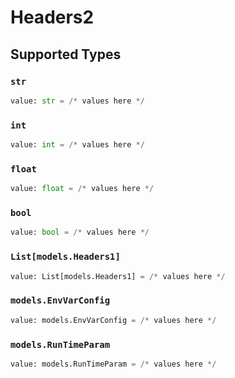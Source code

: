 # Headers2


## Supported Types

### `str`

```python
value: str = /* values here */
```

### `int`

```python
value: int = /* values here */
```

### `float`

```python
value: float = /* values here */
```

### `bool`

```python
value: bool = /* values here */
```

### `List[models.Headers1]`

```python
value: List[models.Headers1] = /* values here */
```

### `models.EnvVarConfig`

```python
value: models.EnvVarConfig = /* values here */
```

### `models.RunTimeParam`

```python
value: models.RunTimeParam = /* values here */
```

